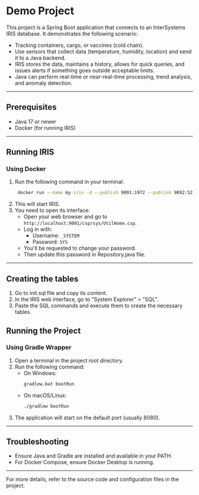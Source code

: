 # Demo Project

This project is a Spring Boot application that connects to an InterSystems IRIS database. 
It demonstrates the following scenario:
- Tracking containers, cargo, or vaccines (cold chain).
- Use sensors that collect data (temperature, humidity, location) and send it to a Java backend. 
- IRIS stores the data, maintains a history, allows for quick queries, and issues alerts if something goes outside acceptable limits. 
- Java can perform real-time or near-real-time processing, trend analysis, and anomaly detection.

---

## Prerequisites
- Java 17 or newer
- Docker (for running IRIS)

---

## Running IRIS

### Using Docker
1. Run the following command in your terminal:
   ```cmd
    docker run --name my-iris -d --publish 9091:1972 --publish 9092:52773 intersystems/iris-community:latest-cd
   ```
2. This will start IRIS.
3. You need to open its interface:
    - Open your web browser and go to `http://localhost:9091/csp/sys/UtilHome.csp`.
    - Log in with:
      - Username: `_SYSTEM`
      - Password: `SYS`
    - You'll be requested to change your password.
    - Then update this password in Repository.java file.

---

## Creating the tables

1. Go to init.sql file and copy its content.
2. In the IRIS web interface, go to "System Explorer" > "SQL".
3. Paste the SQL commands and execute them to create the necessary tables.

## Running the Project

### Using Gradle Wrapper
1. Open a terminal in the project root directory.
2. Run the following command:
   - On Windows:
     ```cmd
     gradlew.bat bootRun
     ```
   - On macOS/Linux:
     ```sh
     ./gradlew bootRun
     ```
3. The application will start on the default port (usually 8080).

---

## Troubleshooting
- Ensure Java and Gradle are installed and available in your PATH.
- For Docker Compose, ensure Docker Desktop is running.

---

For more details, refer to the source code and configuration files in the project.


